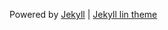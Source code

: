 Powered by <a href="//jekyllrb.com">Jekyll</a> | <a href="https://github.com/ssokurenko/jekyll-lin-theme">Jekyll lin theme</a>